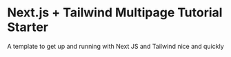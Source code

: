# Next.js + Tailwind Multipage Tutorial Starter

A template to get up and running with Next JS and Tailwind nice and quickly
